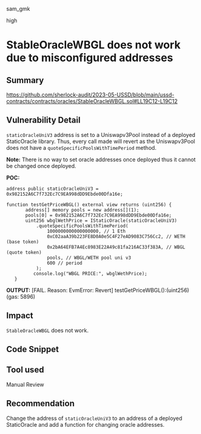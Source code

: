 sam_gmk

high

# StableOracleWBGL does not work due to misconfigured addresses

## Summary
https://github.com/sherlock-audit/2023-05-USSD/blob/main/ussd-contracts/contracts/oracles/StableOracleWBGL.sol#LL19C12-L19C12 

## Vulnerability Detail
`staticOracleUniV3` address is set to a Uniswapv3Pool instead of a deployed StaticOracle library. Thus, every call made will revert as the Uniswapv3Pool does not have a `quoteSpecificPoolsWithTimePeriod` method. 

**Note:** There is no way to set oracle addresses once deployed thus it cannot be changed once deployed.


**POC:**
```solidity
address public staticOracleUniV3 = 0x982152A6C7f732Ec7C9EA998dDD9Ebde00Dfa16e;

function testGetPriceWBGL() external view returns (uint256) {
       address[] memory pools = new address[](1);
       pools[0] = 0x982152A6C7f732Ec7C9EA998dDD9Ebde00Dfa16e;
       uint256 wbglWethPrice = IStaticOracle(staticOracleUniV3)
           .quoteSpecificPoolsWithTimePeriod(
               1000000000000000000, // 1 Eth
               0xC02aaA39b223FE8D0A0e5C4F27eAD9083C756Cc2, // WETH (base token)
               0x2bA64EFB7A4Ec8983E22A49c81fa216AC33f383A, // WBGL (quote token)
               pools, // WBGL/WETH pool uni v3
               600 // period
           );
          console.log("WBGL PRICE:", wbglWethPrice);
   }

``` 
 **OUTPUT:**
[FAIL. Reason: EvmError: Revert] testGetPriceWBGL():(uint256) (gas: 5896)


## Impact
`StableOracleWBGL` does not work.
## Code Snippet

## Tool used

Manual Review

## Recommendation
Change the address of `staticOracleUniV3` to an address of a deployed StaticOracle and add a function for changing oracle addresses.